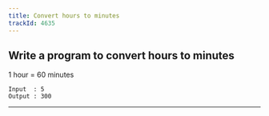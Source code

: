 ```yaml
---
title: Convert hours to minutes
trackId: 4635
---
```


## Write a program to convert hours to minutes

1 hour = 60 minutes

```
Input  : 5
Output : 300
```

---
